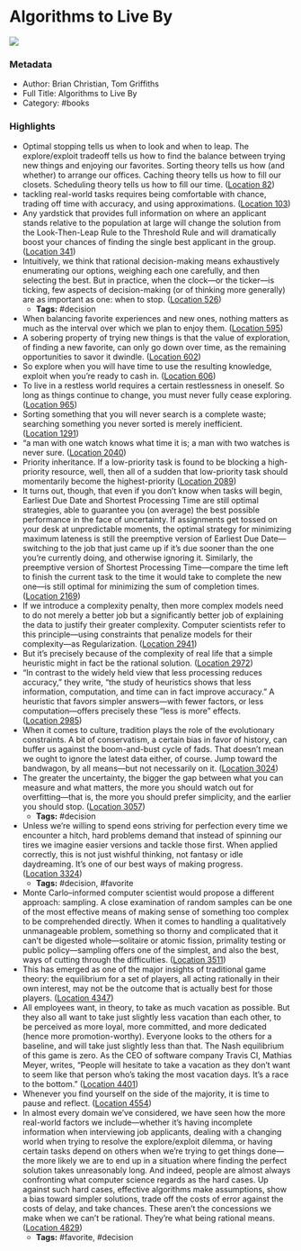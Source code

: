 # Algorithms to Live By

![](https://images-na.ssl-images-amazon.com/images/I/51FhJXhhK6L._SL200_.jpg)

### Metadata

- Author: Brian Christian, Tom Griffiths
- Full Title: Algorithms to Live By
- Category: #books

### Highlights

- Optimal stopping tells us when to look and when to leap. The explore/exploit tradeoff tells us how to find the balance between trying new things and enjoying our favorites. Sorting theory tells us how (and whether) to arrange our offices. Caching theory tells us how to fill our closets. Scheduling theory tells us how to fill our time. ([Location 82](https://readwise.io/to_kindle?action=open&asin=B015CKNWJI&location=82))
- tackling real-world tasks requires being comfortable with chance, trading off time with accuracy, and using approximations. ([Location 103](https://readwise.io/to_kindle?action=open&asin=B015CKNWJI&location=103))
- Any yardstick that provides full information on where an applicant stands relative to the population at large will change the solution from the Look-Then-Leap Rule to the Threshold Rule and will dramatically boost your chances of finding the single best applicant in the group. ([Location 341](https://readwise.io/to_kindle?action=open&asin=B015CKNWJI&location=341))
- Intuitively, we think that rational decision-making means exhaustively enumerating our options, weighing each one carefully, and then selecting the best. But in practice, when the clock—or the ticker—is ticking, few aspects of decision-making (or of thinking more generally) are as important as one: when to stop. ([Location 526](https://readwise.io/to_kindle?action=open&asin=B015CKNWJI&location=526))
    - **Tags:** #decision
- When balancing favorite experiences and new ones, nothing matters as much as the interval over which we plan to enjoy them. ([Location 595](https://readwise.io/to_kindle?action=open&asin=B015CKNWJI&location=595))
- A sobering property of trying new things is that the value of exploration, of finding a new favorite, can only go down over time, as the remaining opportunities to savor it dwindle. ([Location 602](https://readwise.io/to_kindle?action=open&asin=B015CKNWJI&location=602))
- So explore when you will have time to use the resulting knowledge, exploit when you’re ready to cash in. ([Location 606](https://readwise.io/to_kindle?action=open&asin=B015CKNWJI&location=606))
- To live in a restless world requires a certain restlessness in oneself. So long as things continue to change, you must never fully cease exploring. ([Location 965](https://readwise.io/to_kindle?action=open&asin=B015CKNWJI&location=965))
- Sorting something that you will never search is a complete waste; searching something you never sorted is merely inefficient. ([Location 1291](https://readwise.io/to_kindle?action=open&asin=B015CKNWJI&location=1291))
- “a man with one watch knows what time it is; a man with two watches is never sure. ([Location 2040](https://readwise.io/to_kindle?action=open&asin=B015CKNWJI&location=2040))
- Priority inheritance. If a low-priority task is found to be blocking a high-priority resource, well, then all of a sudden that low-priority task should momentarily become the highest-priority ([Location 2089](https://readwise.io/to_kindle?action=open&asin=B015CKNWJI&location=2089))
- It turns out, though, that even if you don’t know when tasks will begin, Earliest Due Date and Shortest Processing Time are still optimal strategies, able to guarantee you (on average) the best possible performance in the face of uncertainty. If assignments get tossed on your desk at unpredictable moments, the optimal strategy for minimizing maximum lateness is still the preemptive version of Earliest Due Date—switching to the job that just came up if it’s due sooner than the one you’re currently doing, and otherwise ignoring it. Similarly, the preemptive version of Shortest Processing Time—compare the time left to finish the current task to the time it would take to complete the new one—is still optimal for minimizing the sum of completion times. ([Location 2169](https://readwise.io/to_kindle?action=open&asin=B015CKNWJI&location=2169))
- If we introduce a complexity penalty, then more complex models need to do not merely a better job but a significantly better job of explaining the data to justify their greater complexity. Computer scientists refer to this principle—using constraints that penalize models for their complexity—as Regularization. ([Location 2941](https://readwise.io/to_kindle?action=open&asin=B015CKNWJI&location=2941))
- But it’s precisely because of the complexity of real life that a simple heuristic might in fact be the rational solution. ([Location 2972](https://readwise.io/to_kindle?action=open&asin=B015CKNWJI&location=2972))
- “In contrast to the widely held view that less processing reduces accuracy,” they write, “the study of heuristics shows that less information, computation, and time can in fact improve accuracy.” A heuristic that favors simpler answers—with fewer factors, or less computation—offers precisely these “less is more” effects. ([Location 2985](https://readwise.io/to_kindle?action=open&asin=B015CKNWJI&location=2985))
- When it comes to culture, tradition plays the role of the evolutionary constraints. A bit of conservatism, a certain bias in favor of history, can buffer us against the boom-and-bust cycle of fads. That doesn’t mean we ought to ignore the latest data either, of course. Jump toward the bandwagon, by all means—but not necessarily on it. ([Location 3024](https://readwise.io/to_kindle?action=open&asin=B015CKNWJI&location=3024))
- The greater the uncertainty, the bigger the gap between what you can measure and what matters, the more you should watch out for overfitting—that is, the more you should prefer simplicity, and the earlier you should stop. ([Location 3057](https://readwise.io/to_kindle?action=open&asin=B015CKNWJI&location=3057))
    - **Tags:** #decision
- Unless we’re willing to spend eons striving for perfection every time we encounter a hitch, hard problems demand that instead of spinning our tires we imagine easier versions and tackle those first. When applied correctly, this is not just wishful thinking, not fantasy or idle daydreaming. It’s one of our best ways of making progress. ([Location 3324](https://readwise.io/to_kindle?action=open&asin=B015CKNWJI&location=3324))
    - **Tags:** #decision, #favorite
- Monte Carlo–informed computer scientist would propose a different approach: sampling. A close examination of random samples can be one of the most effective means of making sense of something too complex to be comprehended directly. When it comes to handling a qualitatively unmanageable problem, something so thorny and complicated that it can’t be digested whole—solitaire or atomic fission, primality testing or public policy—sampling offers one of the simplest, and also the best, ways of cutting through the difficulties. ([Location 3511](https://readwise.io/to_kindle?action=open&asin=B015CKNWJI&location=3511))
- This has emerged as one of the major insights of traditional game theory: the equilibrium for a set of players, all acting rationally in their own interest, may not be the outcome that is actually best for those players. ([Location 4347](https://readwise.io/to_kindle?action=open&asin=B015CKNWJI&location=4347))
- All employees want, in theory, to take as much vacation as possible. But they also all want to take just slightly less vacation than each other, to be perceived as more loyal, more committed, and more dedicated (hence more promotion-worthy). Everyone looks to the others for a baseline, and will take just slightly less than that. The Nash equilibrium of this game is zero. As the CEO of software company Travis CI, Mathias Meyer, writes, “People will hesitate to take a vacation as they don’t want to seem like that person who’s taking the most vacation days. It’s a race to the bottom.” ([Location 4401](https://readwise.io/to_kindle?action=open&asin=B015CKNWJI&location=4401))
- Whenever you find yourself on the side of the majority, it is time to pause and reflect. ([Location 4554](https://readwise.io/to_kindle?action=open&asin=B015CKNWJI&location=4554))
- In almost every domain we’ve considered, we have seen how the more real-world factors we include—whether it’s having incomplete information when interviewing job applicants, dealing with a changing world when trying to resolve the explore/exploit dilemma, or having certain tasks depend on others when we’re trying to get things done—the more likely we are to end up in a situation where finding the perfect solution takes unreasonably long. And indeed, people are almost always confronting what computer science regards as the hard cases. Up against such hard cases, effective algorithms make assumptions, show a bias toward simpler solutions, trade off the costs of error against the costs of delay, and take chances. These aren’t the concessions we make when we can’t be rational. They’re what being rational means. ([Location 4829](https://readwise.io/to_kindle?action=open&asin=B015CKNWJI&location=4829))
    - **Tags:** #favorite, #decision
